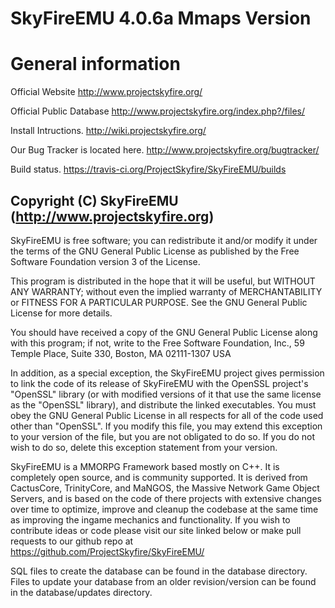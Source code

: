 # SkyFireEMU 4.0.6a Mmaps Version
# General information

Official Website
http://www.projectskyfire.org/

Official Public Database 
http://www.projectskyfire.org/index.php?/files/

Install Intructions.
http://wiki.projectskyfire.org/

Our Bug Tracker is located here.
http://www.projectskyfire.org/bugtracker/

Build status.
https://travis-ci.org/ProjectSkyfire/SkyFireEMU/builds

## Copyright (C) SkyFireEMU  (http://www.projectskyfire.org)

  SkyFireEMU is free software; you can redistribute it and/or modify
  it under the terms of the GNU General Public License as published by
  the Free Software Foundation version 3 of the License.

  This program is distributed in the hope that it will be useful,
  but WITHOUT ANY WARRANTY; without even the implied warranty of
  MERCHANTABILITY or FITNESS FOR A PARTICULAR PURPOSE.  See the
  GNU General Public License for more details.

  You should have received a copy of the GNU General Public License
  along with this program; if not, write to the Free Software
  Foundation, Inc., 59 Temple Place, Suite 330, Boston, MA  02111-1307  USA

  In addition, as a special exception, the SkyFireEMU project
  gives permission to link the code of its release of SkyFireEMU with
  the OpenSSL project's "OpenSSL" library (or with modified versions of
  it that use the same license as the "OpenSSL" library), and distribute
  the linked executables.  You must obey the GNU General Public License
  in all respects for all of the code used other than "OpenSSL".  If you
  modify this file, you may extend this exception to your version of the
  file, but you are not obligated to do so.  If you do not wish to do
  so, delete this exception statement from your version.

SkyFireEMU is a MMORPG Framework based mostly on C++. It is completely 
open source, and is community supported. It is derived
from CactusCore, TrinityCore, and MaNGOS, the Massive Network Game Object Servers, 
and is based on the code of there projects with extensive changes over time to optimize, 
improve and cleanup the codebase at the same time as improving the ingame mechanics
and functionality. If you wish to contribute ideas or code please visit 
our site linked below or make pull requests to our github repo at 
https://github.com/ProjectSkyfire/SkyFireEMU/

SQL files to create the database can be found in the database directory. Files
to update your database from an older revision/version can be found in the
database/updates directory.
